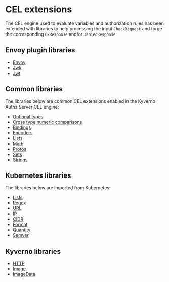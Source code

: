 # CEL extensions

The CEL engine used to evaluate variables and authorization rules has been extended with libraries to help processing the input `CheckRequest` and forge the corresponding `OkResponse` and/or `DeniedResponse`.

## Envoy plugin libraries

- [Envoy](./envoy.md)
- [Jwk](./jwk.md)
- [Jwt](./jwt.md)

## Common libraries

The libraries below are common CEL extensions enabled in the Kyverno Authz Server CEL engine:

- [Optional types](https://pkg.go.dev/github.com/google/cel-go/cel#OptionalTypes)
- [Cross type numeric comparisons](https://pkg.go.dev/github.com/google/cel-go/cel#CrossTypeNumericComparisons)
- [Bindings](https://pkg.go.dev/github.com/google/cel-go/ext#readme-bindings)
- [Encoders](https://pkg.go.dev/github.com/google/cel-go/ext#readme-encoders)
- [Lists](https://pkg.go.dev/github.com/google/cel-go/ext#readme-lists)
- [Math](https://pkg.go.dev/github.com/google/cel-go/ext#readme-math)
- [Protos](https://pkg.go.dev/github.com/google/cel-go/ext#readme-protos)
- [Sets](https://pkg.go.dev/github.com/google/cel-go/ext#readme-sets)
- [Strings](https://pkg.go.dev/github.com/google/cel-go/ext#readme-strings)

## Kubernetes libraries

The libraries below are imported from Kubernetes:

- [Lists](https://kubernetes.io/docs/reference/using-api/cel/#kubernetes-list-library)
- [Regex](https://kubernetes.io/docs/reference/using-api/cel/#kubernetes-regex-library)
- [URL](https://kubernetes.io/docs/reference/using-api/cel/#kubernetes-url-library)
- [IP](https://kubernetes.io/docs/reference/using-api/cel/#kubernetes-ip-address-library)
- [CIDR](https://kubernetes.io/docs/reference/using-api/cel/#kubernetes-cidr-library)
- [Format](https://kubernetes.io/docs/reference/using-api/cel/#kubernetes-format-library)
- [Quantity](https://kubernetes.io/docs/reference/using-api/cel/#kubernetes-quantity-library)
- [Semver](https://kubernetes.io/docs/reference/using-api/cel/#kubernetes-semver-library)

## Kyverno libraries

- [HTTP](https://kyverno.io/docs/policy-types/cel-libraries/#http-library)
- [Image](https://kyverno.io/docs/policy-types/cel-libraries/#image-library)
- [ImageData](https://kyverno.io/docs/policy-types/cel-libraries/#imagedata-library)
